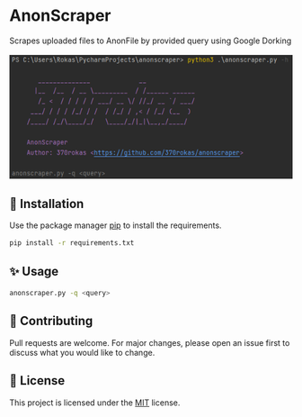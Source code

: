 # AnonScraper

Scrapes uploaded files to AnonFile by provided query using Google Dorking <br><br>
![Main Menu][img_main]

## 🔧 Installation
Use the package manager [pip][url_pip] to install the requirements.

```bash
pip install -r requirements.txt
```

## ✨ Usage

```bash
anonscraper.py -q <query>
```

## 🤝 Contributing

Pull requests are welcome. For major changes, please open an issue first to discuss what you would like to change.

## 📝 License
This project is licensed under the [MIT][url_mit] license.

[url_pip]: https://pip.pypa.io/en/stable/
[url_mit]: https://choosealicense.com/licenses/mit/

[img_main]: img/main.png